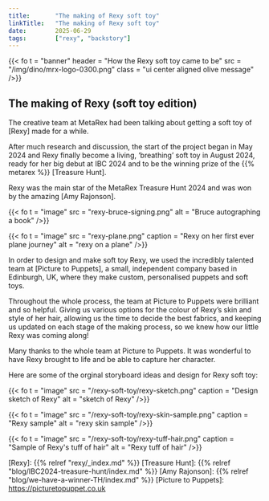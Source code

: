 ```yaml
---
title:       "The making of Rexy soft toy"
linkTitle:   "The making of Rexy soft toy"
date:        2025-06-29   
tags:        ["rexy", "backstory"]
---
```

{{< fo t = "banner"
    header = "How the Rexy soft toy came to be"
    src = "/img/dino/mrx-logo-0300.png" 
    class = "ui center aligned olive message"
/>}}

## The making of Rexy (soft toy edition)

The creative team at MetaRex had been talking about getting a soft toy of [Rexy] made for a while. 

After much research and discussion, the start of the project began in May 2024 and Rexy finally become a living, ‘breathing’ soft toy in August 2024, ready for her big debut at IBC 2024 and to be the winning prize of the {{% metarex %}} [Treasure Hunt]. 

Rexy was the main star of the MetaRex Treasure Hunt 2024 and was won by the amazing [Amy Rajonson]. 

{{< fo t = "image"
    src = "rexy-bruce-signing.png"
    alt = "Bruce autographing a book"
/>}}

{{< fo t = "image"
    src = "rexy-plane.png"
    caption = "Rexy on her first ever plane journey"
    alt = "rexy on a plane"
/>}}


In order to design and make soft toy Rexy, we used the incredibly talented team at [Picture to Puppets], a small, independent company based in Edinburgh, UK, where they make custom, personalised puppets and soft toys.
 
Throughout the whole process, the team at Picture to Puppets were brilliant and so helpful.  Giving us various options for the colour of Rexy’s skin and style of her hair, allowing us the time to decide the best fabrics, and keeping us updated on each stage of the making process, so we knew how our little Rexy was coming along!   

Many thanks to the whole team at Picture to Puppets.  It was wonderful to have Rexy brought to life and be able to capture her character. 

Here are some of the orginal storyboard ideas and design for Rexy soft toy:

{{< fo t = "image"
    src = "/rexy-soft-toy/rexy-sketch.png"
    caption = "Design sketch of Rexy"
    alt = "sketch of Rexy"
/>}}

{{< fo t = "image"
    src = "/rexy-soft-toy/rexy-skin-sample.png"
    caption = "Rexy sample"
    alt = "rexy skin sample"
/>}}

{{< fo t = "image"
    src = "/rexy-soft-toy/rexy-tuff-hair.png"
    caption = "Sample of Rexy's tuff of hair"
    alt = "Rexy tuff of hair"
/>}}

[Rexy]:                {{% relref "rexy/_index.md" %}}
[Treasure Hunt]:       {{% relref "blog/IBC2024-treasure-hunt/index.md" %}}
[Amy Rajonson]:        {{% relref "blog/we-have-a-winner-TH/index.md" %}}
[Picture to Puppets]:  https://picturetopuppet.co.uk